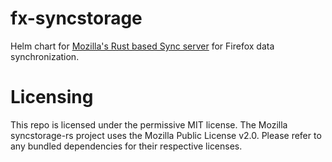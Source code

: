 # fx-syncstorage
Helm chart for [Mozilla's Rust based Sync server](https://github.com/mozilla-services/syncstorage-rs/) for Firefox data synchronization.

# Licensing

This repo is licensed under the permissive MIT license. The Mozilla syncstorage-rs project uses the Mozilla Public License v2.0. Please refer to any bundled dependencies for their respective licenses.